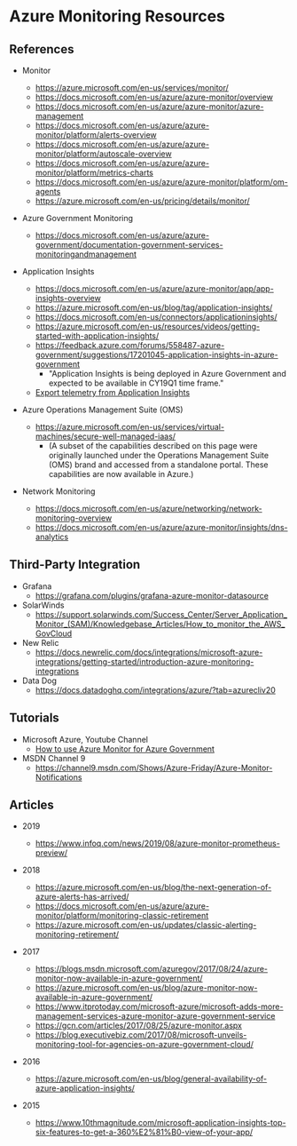 
# Azure Monitoring Resources

## References
* Monitor
  * https://azure.microsoft.com/en-us/services/monitor/
  * https://docs.microsoft.com/en-us/azure/azure-monitor/overview
  * https://docs.microsoft.com/en-us/azure/azure-monitor/azure-management
  * https://docs.microsoft.com/en-us/azure/azure-monitor/platform/alerts-overview
  * https://docs.microsoft.com/en-us/azure/azure-monitor/platform/autoscale-overview
  * https://docs.microsoft.com/en-us/azure/azure-monitor/platform/metrics-charts
  * https://docs.microsoft.com/en-us/azure/azure-monitor/platform/om-agents
  * https://azure.microsoft.com/en-us/pricing/details/monitor/
* Azure Government Monitoring
  * https://docs.microsoft.com/en-us/azure/azure-government/documentation-government-services-monitoringandmanagement
* Application Insights
  * https://docs.microsoft.com/en-us/azure/azure-monitor/app/app-insights-overview
  * https://azure.microsoft.com/en-us/blog/tag/application-insights/
  * https://docs.microsoft.com/en-us/connectors/applicationinsights/
  * https://azure.microsoft.com/en-us/resources/videos/getting-started-with-application-insights/
  * https://feedback.azure.com/forums/558487-azure-government/suggestions/17201045-application-insights-in-azure-government
	* "Application Insights is being deployed in Azure Government and expected to be available in CY19Q1 time frame."
  * [Export telemetry from Application Insights](https://docs.microsoft.com/en-us/azure/azure-monitor/app/export-telemetry)
* Azure Operations Management Suite (OMS) 
  * https://azure.microsoft.com/en-us/services/virtual-machines/secure-well-managed-iaas/
    * (A subset of the capabilities described on this page were originally launched under the Operations Management Suite (OMS) brand and accessed from a standalone portal. These capabilities are now available in Azure.)
  

* Network Monitoring
  * https://docs.microsoft.com/en-us/azure/networking/network-monitoring-overview
  * https://docs.microsoft.com/en-us/azure/azure-monitor/insights/dns-analytics



## Third-Party Integration
* Grafana
  * https://grafana.com/plugins/grafana-azure-monitor-datasource
* SolarWinds
  * https://support.solarwinds.com/Success_Center/Server_Application_Monitor_(SAM)/Knowledgebase_Articles/How_to_monitor_the_AWS_GovCloud
* New Relic
  * https://docs.newrelic.com/docs/integrations/microsoft-azure-integrations/getting-started/introduction-azure-monitoring-integrations
* Data Dog
  * https://docs.datadoghq.com/integrations/azure/?tab=azurecliv20  
  

## Tutorials
* Microsoft Azure, Youtube Channel
  * [How to use Azure Monitor for Azure Government](https://www.youtube.com/watch?v=Hk2S1LSBfeI) 
* MSDN Channel 9
  * https://channel9.msdn.com/Shows/Azure-Friday/Azure-Monitor-Notifications 
  
  
## Articles

- 2019 
  + https://www.infoq.com/news/2019/08/azure-monitor-prometheus-preview/

- 2018
  + https://azure.microsoft.com/en-us/blog/the-next-generation-of-azure-alerts-has-arrived/
  + https://docs.microsoft.com/en-us/azure/azure-monitor/platform/monitoring-classic-retirement
  + https://azure.microsoft.com/en-us/updates/classic-alerting-monitoring-retirement/

- 2017 
  + https://blogs.msdn.microsoft.com/azuregov/2017/08/24/azure-monitor-now-available-in-azure-government/
  + https://azure.microsoft.com/en-us/blog/azure-monitor-now-available-in-azure-government/
  + https://www.itprotoday.com/microsoft-azure/microsoft-adds-more-management-services-azure-monitor-azure-government-service
  + https://gcn.com/articles/2017/08/25/azure-monitor.aspx
  + https://blog.executivebiz.com/2017/08/microsoft-unveils-monitoring-tool-for-agencies-on-azure-government-cloud/

- 2016
  + https://azure.microsoft.com/en-us/blog/general-availability-of-azure-application-insights/

- 2015
  + https://www.10thmagnitude.com/microsoft-application-insights-top-six-features-to-get-a-360%E2%81%B0-view-of-your-app/
 
 
